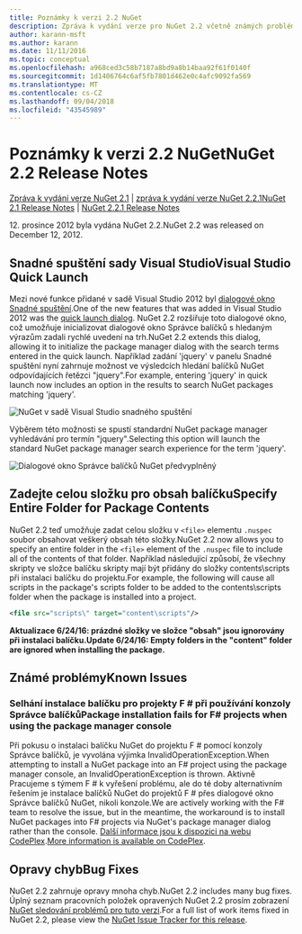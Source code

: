 ```yaml
---
title: Poznámky k verzi 2.2 NuGet
description: Zpráva k vydání verze pro NuGet 2.2 včetně známých problémů, opravy chyb, nové funkce a chcete.
author: karann-msft
ms.author: karann
ms.date: 11/11/2016
ms.topic: conceptual
ms.openlocfilehash: a968ced3c58b7187a8bd9a8b14baa92f61f0140f
ms.sourcegitcommit: 1d1406764c6af5fb7801d462e0c4afc9092fa569
ms.translationtype: MT
ms.contentlocale: cs-CZ
ms.lasthandoff: 09/04/2018
ms.locfileid: "43545989"
---
```

# <a name="nuget-22-release-notes"></a><span data-ttu-id="a6d34-103">Poznámky k verzi 2.2 NuGet</span><span class="sxs-lookup"><span data-stu-id="a6d34-103">NuGet 2.2 Release Notes</span></span>

<span data-ttu-id="a6d34-104">[Zpráva k vydání verze NuGet 2.1](../release-notes/nuget-2.1.md) | [zpráva k vydání verze NuGet 2.2.1](../release-notes/nuget-2.2.1.md)</span><span class="sxs-lookup"><span data-stu-id="a6d34-104">[NuGet 2.1 Release Notes](../release-notes/nuget-2.1.md) | [NuGet 2.2.1 Release Notes](../release-notes/nuget-2.2.1.md)</span></span>

<span data-ttu-id="a6d34-105">12. prosince 2012 byla vydána NuGet 2.2.</span><span class="sxs-lookup"><span data-stu-id="a6d34-105">NuGet 2.2 was released on December 12, 2012.</span></span>

## <a name="visual-studio-quick-launch"></a><span data-ttu-id="a6d34-106">Snadné spuštění sady Visual Studio</span><span class="sxs-lookup"><span data-stu-id="a6d34-106">Visual Studio Quick Launch</span></span>
<span data-ttu-id="a6d34-107">Mezi nové funkce přidané v sadě Visual Studio 2012 byl [dialogové okno Snadné spuštění](/visualstudio/ide/reference/quick-launch-environment-options-dialog-box).</span><span class="sxs-lookup"><span data-stu-id="a6d34-107">One of the new features that was added in Visual Studio 2012 was the [quick launch dialog](/visualstudio/ide/reference/quick-launch-environment-options-dialog-box).</span></span> <span data-ttu-id="a6d34-108">NuGet 2.2 rozšiřuje toto dialogové okno, což umožňuje inicializovat dialogové okno Správce balíčků s hledaným výrazům zadali rychlé uvedení na trh.</span><span class="sxs-lookup"><span data-stu-id="a6d34-108">NuGet 2.2 extends this dialog, allowing it to initialize the package manager dialog with the search terms entered in the quick launch.</span></span> <span data-ttu-id="a6d34-109">Například zadání 'jquery' v panelu Snadné spuštění nyní zahrnuje možnost ve výsledcích hledání balíčků NuGet odpovídajících řetězci "jquery".</span><span class="sxs-lookup"><span data-stu-id="a6d34-109">For example, entering 'jquery' in quick launch now includes an option in the results to search NuGet packages matching 'jquery'.</span></span>

![NuGet v sadě Visual Studio snadného spuštění](./media/quick-launch.png)

<span data-ttu-id="a6d34-111">Výběrem této možnosti se spustí standardní NuGet package manager vyhledávání pro termín "jquery".</span><span class="sxs-lookup"><span data-stu-id="a6d34-111">Selecting this option will launch the standard NuGet package manager search experience for the term 'jquery'.</span></span>

![Dialogové okno Správce balíčků NuGet předvyplněný](./media/pkg-mgr-search-from-quick-launch.png)

## <a name="specify-entire-folder-for-package-contents"></a><span data-ttu-id="a6d34-113">Zadejte celou složku pro obsah balíčku</span><span class="sxs-lookup"><span data-stu-id="a6d34-113">Specify Entire Folder for Package Contents</span></span>
<span data-ttu-id="a6d34-114">NuGet 2.2 teď umožňuje zadat celou složku v `<file>` elementu `.nuspec` soubor obsahovat veškerý obsah této složky.</span><span class="sxs-lookup"><span data-stu-id="a6d34-114">NuGet 2.2 now allows you to specify an entire folder in the `<file>` element of the `.nuspec` file to include all of the contents of that folder.</span></span> <span data-ttu-id="a6d34-115">Například následující způsobí, že všechny skripty ve složce balíčku skripty mají být přidány do složky contents\scripts při instalaci balíčku do projektu.</span><span class="sxs-lookup"><span data-stu-id="a6d34-115">For example, the following will cause all scripts in the package's scripts folder to be added to the contents\scripts folder when the package is installed into a project.</span></span>

```xml
<file src="scripts\" target="content\scripts"/>
```

<span data-ttu-id="a6d34-116">**Aktualizace 6/24/16: prázdné složky ve složce "obsah" jsou ignorovány při instalaci balíčku.**</span><span class="sxs-lookup"><span data-stu-id="a6d34-116">**Update 6/24/16: Empty folders in the "content" folder are ignored when installing the package.**</span></span>

## <a name="known-issues"></a><span data-ttu-id="a6d34-117">Známé problémy</span><span class="sxs-lookup"><span data-stu-id="a6d34-117">Known Issues</span></span>

### <a name="package-installation-fails-for-f-projects-when-using-the-package-manager-console"></a><span data-ttu-id="a6d34-118">Selhání instalace balíčku pro projekty F # při používání konzoly Správce balíčků</span><span class="sxs-lookup"><span data-stu-id="a6d34-118">Package installation fails for F# projects when using the package manager console</span></span>
<span data-ttu-id="a6d34-119">Při pokusu o instalaci balíčku NuGet do projektu F # pomocí konzoly Správce balíčků, je vyvolána výjimka InvalidOperationException.</span><span class="sxs-lookup"><span data-stu-id="a6d34-119">When attempting to install a NuGet package into an F# project using the package manager console, an InvalidOperationException is thrown.</span></span> <span data-ttu-id="a6d34-120">Aktivně Pracujeme s týmem F # k vyřešení problému, ale do té doby alternativním řešením je instalace balíčků NuGet do projektů F # přes dialogové okno Správce balíčků NuGet, nikoli konzole.</span><span class="sxs-lookup"><span data-stu-id="a6d34-120">We are actively working with the F# team to resolve the issue, but in the meantime, the workaround is to install NuGet packages into F# projects via NuGet's package manager dialog rather than the console.</span></span> <span data-ttu-id="a6d34-121">[Další informace jsou k dispozici na webu CodePlex](http://nuget.codeplex.com/workitem/2873).</span><span class="sxs-lookup"><span data-stu-id="a6d34-121">[More information is available on CodePlex](http://nuget.codeplex.com/workitem/2873).</span></span>


## <a name="bug-fixes"></a><span data-ttu-id="a6d34-122">Opravy chyb</span><span class="sxs-lookup"><span data-stu-id="a6d34-122">Bug Fixes</span></span>
<span data-ttu-id="a6d34-123">NuGet 2.2 zahrnuje opravy mnoha chyb.</span><span class="sxs-lookup"><span data-stu-id="a6d34-123">NuGet 2.2 includes many bug fixes.</span></span> <span data-ttu-id="a6d34-124">Úplný seznam pracovních položek opravených NuGet 2.2 prosím zobrazení [NuGet sledování problémů pro tuto verzi](http://nuget.codeplex.com/workitem/list/advanced?keyword=&status=Closed&type=All&priority=All&release=NuGet%202.2&assignedTo=All&component=All&sortField=LastUpdatedDate&sortDirection=Descending&page=0).</span><span class="sxs-lookup"><span data-stu-id="a6d34-124">For a full list of work items fixed in NuGet 2.2, please view the [NuGet Issue Tracker for this release](http://nuget.codeplex.com/workitem/list/advanced?keyword=&status=Closed&type=All&priority=All&release=NuGet%202.2&assignedTo=All&component=All&sortField=LastUpdatedDate&sortDirection=Descending&page=0).</span></span>
